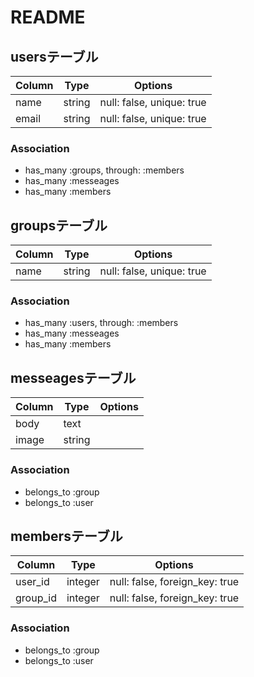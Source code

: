 # README
## usersテーブル

|Column|Type|Options|
|------|----|-------|
|name|string|null: false, unique: true|
|email|string|null: false, unique: true|

### Association
- has_many :groups, through: :members
- has_many :messeages
- has_many :members

## groupsテーブル

|Column|Type|Options|
|------|----|-------|
|name|string|null: false, unique: true|


### Association
- has_many :users, through: :members
- has_many :messeages
- has_many :members

## messeagesテーブル

|Column|Type|Options|
|------|----|-------|
|body|text||
|image|string||

### Association
- belongs_to :group
- belongs_to :user

## membersテーブル

|Column|Type|Options|
|------|----|-------|
|user_id|integer|null: false, foreign_key: true|
|group_id|integer|null: false, foreign_key: true|

### Association
- belongs_to :group
- belongs_to :user
